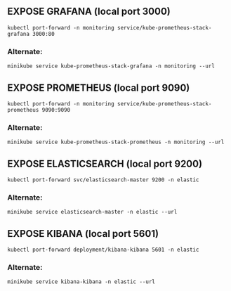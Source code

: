## EXPOSE GRAFANA (local port 3000)
```kubectl port-forward -n monitoring service/kube-prometheus-stack-grafana 3000:80```
### Alternate: 
```minikube service kube-prometheus-stack-grafana -n monitoring --url```

## EXPOSE PROMETHEUS (local port 9090)
```kubectl port-forward -n monitoring service/kube-prometheus-stack-prometheus 9090:9090```
### Alternate: 
```minikube service kube-prometheus-stack-prometheus -n monitoring --url```

## EXPOSE ELASTICSEARCH (local port 9200)
```kubectl port-forward svc/elasticsearch-master 9200 -n elastic```
### Alternate: 
```minikube service elasticsearch-master -n elastic --url```

## EXPOSE KIBANA (local port 5601)
```kubectl port-forward deployment/kibana-kibana 5601 -n elastic```
### Alternate: 
```minikube service kibana-kibana -n elastic --url```
